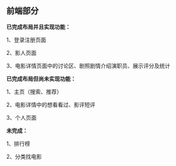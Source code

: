 ## 前端部分
**已完成布局并且实现功能：**

1、登录注册页面

2、影人页面

3、电影详情页面中的讨论区、剧照剧情介绍演职员、展示评分及统计

**已完成布局但尚未实现功能：**

1、主页（搜索、推荐）

2、电影详情中的想看看过、影评短评

3、个人页面

**未完成：**

1、排行榜

2、分类找电影